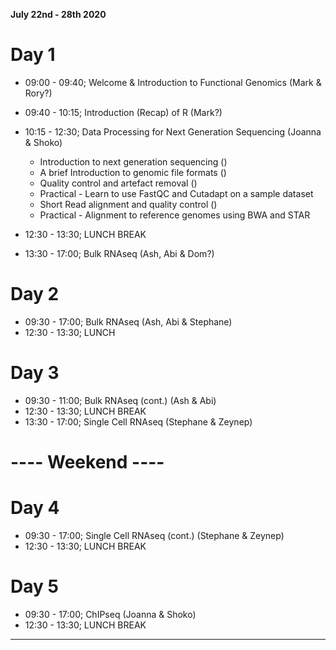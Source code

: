 **July 22nd - 28th 2020**
# Day 1

- 09:00 - 09:40; Welcome & Introduction to Functional Genomics (Mark & Rory?)
- 09:40 - 10:15; Introduction (Recap) of R (Mark?)
- 10:15 - 12:30; Data Processing for Next Generation Sequencing (Joanna & Shoko)
    + Introduction to next generation sequencing ()
    + A brief Introduction to genomic file formats ()
    + Quality control and artefact removal ()
    + Practical - Learn to use FastQC and Cutadapt on a sample dataset
    + Short Read alignment and quality control ()
    + Practical - Alignment to reference genomes using BWA and STAR
    
- 12:30 - 13:30; LUNCH BREAK

- 13:30 - 17:00; Bulk RNAseq (Ash, Abi & Dom?) 
    
# Day 2

- 09:30 - 17:00; Bulk RNAseq (Ash, Abi & Stephane)
- 12:30 - 13:30; LUNCH

# Day 3

- 09:30 - 11:00; Bulk RNAseq (cont.) (Ash & Abi)
- 12:30 - 13:30; LUNCH BREAK
- 13:30 - 17:00; Single Cell RNAseq (Stephane & Zeynep)

# ---- Weekend ----

# Day 4

- 09:30 - 17:00; Single Cell RNAseq (cont.) (Stephane & Zeynep)
- 12:30 - 13:30; LUNCH BREAK
  
# Day 5 

- 09:30 - 17:00; ChIPseq (Joanna & Shoko)
- 12:30 - 13:30; LUNCH BREAK

-------------------------------------------------------------
